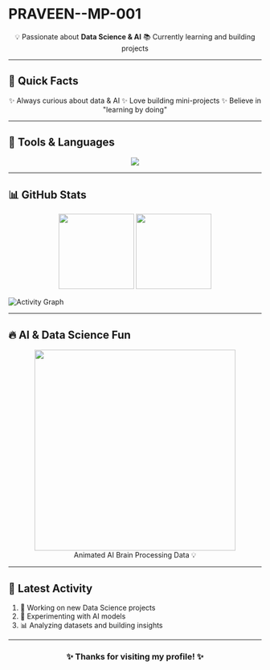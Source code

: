 # PRAVEEN--MP-001
<p align="center">
💡 Passionate about <b>Data Science & AI</b>  
📚 Currently learning and building projects  
</p>

---

## 🌟 Quick Facts
<p align="center">
✨ Always curious about data & AI  
✨ Love building mini-projects  
✨ Believe in "learning by doing"  
</p>

---

## 🎨 Tools & Languages
<p align="center">
<img src="https://skillicons.dev/icons?i=python,jupyter,git,github,vscode,pandas,numpy,matplotlib,tensorflow" />
</p>

---

## 📊 GitHub Stats
<p align="center">
  <img src="https://github-readme-stats.vercel.app/api?username=PRAVEEN-MP&show_icons=true&theme=radical&hide_title=true&count_private=true" height="150"/>  
  <img src="https://streak-stats.demolab.com?user=PRAVEEN-MP&theme=radical&hide_border=true" height="150"/>  
</p>

![Activity Graph](https://github-readme-activity-graph.vercel.app/graph?username=PRAVEEN-MP&theme=react-dark&area=true)

---

## 🔥 AI & Data Science Fun
<p align="center">
<img src="https://media.giphy.com/media/3o7TKPj3fsvKjJzvIY/giphy.gif" width="400"/>
<br>
Animated AI Brain Processing Data 💡
</p>

---

## 📝 Latest Activity
<!--START_SECTION:activity-->
1. 🚀 Working on new Data Science projects  
2. 🤖 Experimenting with AI models  
3. 📊 Analyzing datasets and building insights  
<!--END_SECTION:activity-->

---

<h3 align="center">
✨ Thanks for visiting my profile! ✨  
</h3>
